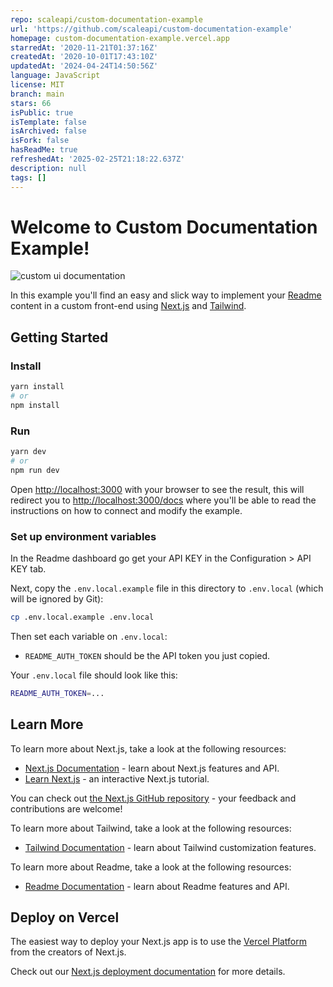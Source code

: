 ```yaml
---
repo: scaleapi/custom-documentation-example
url: 'https://github.com/scaleapi/custom-documentation-example'
homepage: custom-documentation-example.vercel.app
starredAt: '2020-11-21T01:37:16Z'
createdAt: '2020-10-01T17:43:10Z'
updatedAt: '2024-04-24T14:50:56Z'
language: JavaScript
license: MIT
branch: main
stars: 66
isPublic: true
isTemplate: false
isArchived: false
isFork: false
hasReadMe: true
refreshedAt: '2025-02-25T21:18:22.637Z'
description: null
tags: []
---
```


# Welcome to Custom Documentation Example!

![custom ui documentation](https://user-images.githubusercontent.com/18171127/96633996-44c2cc00-12f0-11eb-999b-ae9330d0a6c5.png)
 
In this example you'll find an easy and slick way to implement your [Readme](https://readme.com/) content in a custom front-end using [Next.js](https://nextjs.org/) and [Tailwind](https://tailwindcss.com/).

## Getting Started

### Install

```bash
yarn install
# or
npm install
```

### Run

```bash
yarn dev
# or
npm run dev
```

Open [http://localhost:3000](http://localhost:3000) with your browser to see the result, this will redirect you to [http://localhost:3000/docs](http://localhost:3000/docs) where you'll be able to read the instructions on how to connect and modify the example.

### Set up environment variables

In the Readme dashboard go get your API KEY in the Configuration > API KEY tab.

Next, copy the `.env.local.example` file in this directory to `.env.local` (which will be ignored by Git):

```bash
cp .env.local.example .env.local
```

Then set each variable on `.env.local`:

- `README_AUTH_TOKEN` should be the API token you just copied.

Your `.env.local` file should look like this:

```bash
README_AUTH_TOKEN=...
```

## Learn More

To learn more about Next.js, take a look at the following resources:

- [Next.js Documentation](https://nextjs.org/docs) - learn about Next.js features and API.
- [Learn Next.js](https://nextjs.org/learn) - an interactive Next.js tutorial.

You can check out [the Next.js GitHub repository](https://github.com/vercel/next.js/) - your feedback and contributions are welcome!

To learn more about Tailwind, take a look at the following resources:

- [Tailwind Documentation](https://tailwindcss.com/docs/installation) - learn about Tailwind customization features.

To learn more about Readme, take a look at the following resources:

- [Readme Documentation](https://docs.readme.com/developers/reference/intro) - learn about Readme features and API.


## Deploy on Vercel

The easiest way to deploy your Next.js app is to use the [Vercel Platform](https://vercel.com/import/git?c=1&s=https://github.com/scaleapi/custom-documentation-example&env=README_AUTH_TOKEN&envDescription=Required%20to%20connect%20the%20app%20with%20ReadMe&envLink=https://github.com/scaleapi/custom-documentation-example%23set-up-environment-variables) from the creators of Next.js.

Check out our [Next.js deployment documentation](https://nextjs.org/docs/deployment) for more details.
